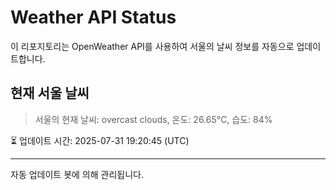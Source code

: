 
# Weather API Status

이 리포지토리는 OpenWeather API를 사용하여 서울의 날씨 정보를 자동으로 업데이트합니다.

## 현재 서울 날씨
> 서울의 현재 날씨: overcast clouds, 온도: 26.65°C, 습도: 84%

⏳ 업데이트 시간: 2025-07-31 19:20:45 (UTC)

---
자동 업데이트 봇에 의해 관리됩니다.
